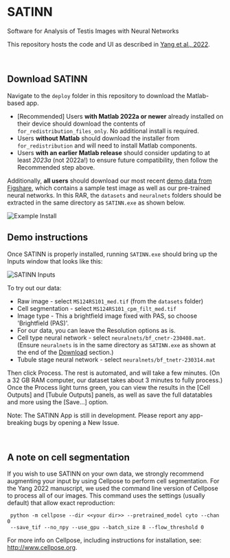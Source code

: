 # SATINN
Software for Analysis of Testis Images with Neural Networks

This repository hosts the code and UI as described in [Yang et al., 2022](https://academic.oup.com/bioinformatics/article/38/23/5288/6754803).

&nbsp;

## Download SATINN

Navigate to the `deploy` folder in this repository to download the Matlab-based app.

* [Recommended] Users **with Matlab 2022a or newer** already installed on their device should download the contents of `for_redistribution_files_only`. No additional install is required.
* Users **without Matlab** should download the installer from `for_redistribution` and will need to install Matlab components.
* Users **with an earlier Matlab release** should consider updating to at least *2023a* (not 2022a!) to ensure future compatibility, then follow the Recommended step above.

Additionally, **all users** should download our most recent [demo data from Figshare](https://figshare.com/articles/dataset/SATINN_-_demo_files_and_neural_networks_r_230516_/22853645), which contains a sample test image as well as our pre-trained neural networks. In this RAR, the `datasets` and `neuralnets` folders should be extracted in the same directory as `SATINN.exe` as shown below.

![Example Install](https://github.com/conradlab/SATINN/assets/43147040/8061e31a-2e24-434e-826f-afa4a9fd1590)

## Demo instructions

Once SATINN is properly installed, running `SATINN.exe` should bring up the Inputs window that looks like this:

![SATINN Inputs](https://github.com/conradlab/SATINN/assets/43147040/83b6a70d-f68a-4d23-958f-0af832ed5695)

To try out our data:

* Raw image - select `MS124RS101_med.tif` (from the `datasets` folder)
* Cell segmentation - select `MS124RS101_cpm_filt_med.tif`
* Image type - This a brightfield image fixed with PAS, so choose 'Brightfield (PAS)'.
* For our data, you can leave the Resolution options as is.
* Cell type neural network - select `neuralnets/bf_cnetr-230408.mat`. (Ensure `neuralnets` is in the same directory as `SATINN.exe` as shown at the end of the [Download](#download-satinn) section.)
* Tubule stage neural network - select `neuralnets/bf_tnetr-230314.mat`

Then click Process. The rest is automated, and will take a few minutes. (On a 32 GB RAM computer, our dataset takes about 3 minutes to fully process.) Once the Process light turns green, you can view the results in the [Cell Outputs] and [Tubule Outputs] panels, as well as save the full datatables and more using the [Save...] option.

Note: The SATINN App is still in development. Please report any app-breaking bugs by opening a New Issue.

&nbsp;

## A note on cell segmentation

If you wish to use SATINN on your own data, we strongly recommend augmenting your input by using Cellpose to perform cell segmentation. For the Yang 2022 manuscript, we used the command line version of Cellpose to process all of our images. This command uses the settings (usually default) that allow exact reproduction:

     python -m cellpose --dir <<your dir>> --pretrained_model cyto --chan 0
     --save_tif --no_npy --use_gpu --batch_size 8 --flow_threshold 0

For more info on Cellpose, including instructions for installation, see: http://www.cellpose.org.
